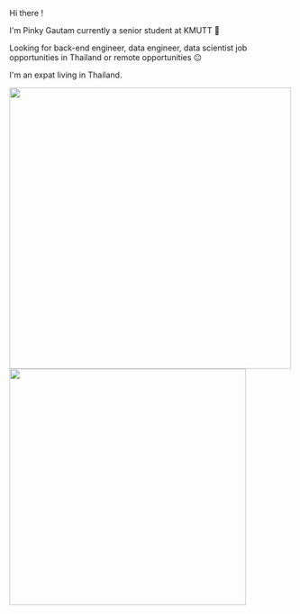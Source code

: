Hi there !

I'm Pinky Gautam currently a senior student at KMUTT 🙂 

Looking for back-end engineer, data engineer, data scientist job opportunities in Thailand or remote opportunities 😐

I'm an expat living in Thailand.

<img  width="500" src="https://github-readme-stats.vercel.app/api?username=ppkgtmm&show_icons=true&theme=dark" />

<img  width="420" src="https://github-readme-stats.vercel.app/api/top-langs/?username=ppkgtmm&layout=compact&theme=dark" />
